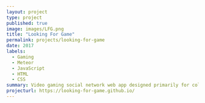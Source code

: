 ```yaml
---
layout: project
type: project
published: true
image: images/LFG.png
title: "Looking For Game"
permalink: projects/looking-for-game
date: 2017
labels:
  - Gaming
  - Meteor
  - JavaScript
  - HTML
  - CSS
summary: Video gaming social network web app designed primarily for college students. Co-authored with Blake Wallick, Christopher Lee, and Victor Pawid.
projecturl: https://looking-for-game.github.io/
---
```

